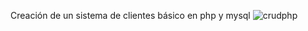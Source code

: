 Creación de un sistema de clientes básico en php y mysql
![crudphp](https://github.com/rokufabri/gestion-clientes-php/assets/135680769/86fe83a3-060d-4c2e-a84c-7a7d5641ce8f)
